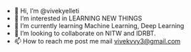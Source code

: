 - 👋 Hi, I’m @vivekyelleti
- 👀 I’m interested in LEARNING NEW THINGS
- 🌱 I’m currently learning Machine Learning, Deep Learning
- 💞️ I’m looking to collaborate on NITW and IDRBT.
- 📫 How to reach me post me mail vivekvvy3@gmail.com

<!---
vivekyelleti/vivekyelleti is a ✨ special ✨ repository because its `README.md` (this file) appears on your GitHub profile.
You can click the Preview link to take a look at your changes.
--->
